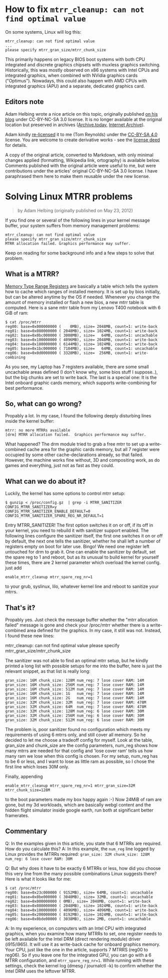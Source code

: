 # How to fix `mtrr_cleanup: can not find optimal value`

On some systems, Linux will log this:

```
mtrr_cleanup: can not find optimal value
...
please specify mtrr_gran_size/mtrr_chunk_size
```

This primarily happens on legacy BIOS boot systems with both CPU integrated and discrete graphics chipsets with muxless graphics switching. Historically, this was mostly observed on x86 systems with Intel CPUs and integrated graphics, when combined with NVidia graphics cards ("Optimus"). Nowadays, this could also happen with AMD CPUs with integrated graphics (APU) and a separate, dedicated graphics card.

## Editors note
Adam Helbing wrote a nice article on this topic, originally published [on his blog](http://my-fuzzy-logic.de/blog/index.php?/archives/41-Solving-linux-MTRR-problems.html) under CC-BY-NC-SA 3.0 license. It is no longer available at the original location but preserved in archives ([Archive.today](http://archive.vn/4xibn), [Internet Archive](http://web.archive.org/web/20190904223631/http://my-fuzzy-logic.de/blog/index.php?/archives/41-Solving-linux-MTRR-problems.html)).

Adam kindly [re-licensed](relicensing_proof/) it to me (Tom Reynolds) under the [CC-BY-SA 4.0](COPYING) license. You are welcome to create derivative works - see the [license deed](https://creativecommons.org/licenses/by/4.0/) for details.

A copy of the original article, converted to Markdown, with only minimal changes applied (formatting, Wikipedia link, ortography) is available below. Comments published with the original article were useful to me, but were contributions under the articles' original CC-BY-NC-SA 3.0 license. I have paraphrased them here to make them reusable under the new license.

# Solving Linux MTRR problems
> by Adam Helbing (originally published on May 23, 2012)

If you find one or several of the following lines in your kernel message buffer, your system suffers from memory management problems:

```
mtrr_cleanup: can not find optimal value
please specify mtrr_gran_size/mtrr_chunk_size
MTRR allocation failed. Graphics performance may suffer.
```


Keep on reading for some background info and a few steps to solve that problem.

## What is a MTRR? 

[Memory Type Range Registers](https://en.wikipedia.org/wiki/Memory_type_range_register) are basically a table which tells the system how to cache which ranges of installed memory. It is set up by bios initially, but can be altered anytime by the OS if needed. Whenever you change the amount of memory installed or flash a new bios, a new mtrr table is computed. Here is a sane mtrr table from my Lenovo T400 notebook with 6 GiB of ram:

```
$ cat /proc/mtrr 
reg00: base=0x000000000 (    0MB), size= 2048MB, count=1: write-back
reg01: base=0x080000000 ( 2048MB), size= 1024MB, count=1: write-back
reg02: base=0x0bc000000 ( 3008MB), size=   64MB, count=1: uncachable
reg03: base=0x100000000 ( 4096MB), size= 2048MB, count=1: write-back
reg04: base=0x180000000 ( 6144MB), size= 1024MB, count=1: write-back
reg05: base=0x1bc000000 ( 7104MB), size=   64MB, count=1: uncachable
reg06: base=0x0d0000000 ( 3328MB), size=  256MB, count=1: write-combining
```

As you see, my Laptop has 7 registers available, there are some small uncachable areas defined (I don't know why, some bios stuff I suppose..), but the big chunks are set to write back. The last is a special one: It is the Intel onboard graphic cards memory, which supports write-combining for best performance.

## So, what can go wrong?

Propably a lot. In my case, I found the following deeply disturbing lines inside the kernel buffer:

```
mtrr: no more MTRRs available
[drm] MTRR allocation failed.  Graphics performance may suffer.
```

What happened? The drm module tried to grab a free mtrr to set up a write-combined cache area for the graphic cards memory, but all 7 register were occupied by some other cache-declarations already, so that failed. However, the machine works fine without, 3D and compositing work, as do games and everything, just not as fast as they could.

## What can we do about it?

Luckily, the kernel has some options to control mtrr setup:

```
$ gunzip < /proc/config.gz  | grep -i MTRR_SANITIZER
CONFIG_MTRR_SANITIZER=y
CONFIG_MTRR_SANITIZER_ENABLE_DEFAULT=0
CONFIG_MTRR_SANITIZER_SPARE_REG_NR_DEFAULT=1
```

Entry MTRR_SANITIZER! The first option switches it on or off, if its off in your kernel, you need to rebuild it with sanitizer support enabled. The following lines configure the sanitizer itself, the first one switches it on or off by default, the next one tells the sanitizer, whether he shall left a number of registers empty on boot for later use. Bingo! We need one register left untouched for drm to grab it. One can enable the sanitizer by default, set the spare reg to 1 and reboot, but as its unusual to build kernel for yourself these times, there are 2 kernel parameter which overload the kernel config. just add

```
enable_mtrr_cleanup mtrr_spare_reg_nr=1
```


to your grub, syslinux, lilo, whatever kernel line and reboot to sanitize your mtrrs. 

## That's it?

Propably yes. Just check the message buffer whether the "mtrr  allocation failed" message is gone and check your /proc/mtrr whether there is a write-combined area defined for the graphics. In my case, it still was not. Instead, I found these new lines:

mtrr_cleanup: can not find optimal value
please specify mtrr_gran_size/mtrr_chunk_size


The sanitizer was not able to find an optimal mtrr setup, but he kindly printed a long list with possible setups for me into the buffer, here is just the relevant snippet, as that list is really long:

```
gran_size: 16M chunk_size: 128M num_reg: 7 lose cover RAM: 14M
gran_size: 16M chunk_size: 256M num_reg: 7 lose cover RAM: 14M
gran_size: 16M chunk_size: 512M num_reg: 7 lose cover RAM: 14M
gran_size: 16M chunk_size: 1G   num_reg: 7 lose cover RAM: 14M
gran_size: 16M chunk_size: 2G   num_reg: 7 lose cover RAM: 14M
gran_size: 32M chunk_size: 32M  num_reg: 7 lose cover RAM: 478M
gran_size: 32M chunk_size: 64M  num_reg: 7 lose cover RAM: 478M
gran_size: 32M chunk_size: 128M num_reg: 6 lose cover RAM: 30M
gran_size: 32M chunk_size: 256M num_reg: 6 lose cover RAM: 30M
gran_size: 32M chunk_size: 512M num_reg: 6 lose cover RAM: 30M
```

The problem is, poor sanitizer found no configuration which meets my requirements of using 6 mtrrs only, and still cover all memory. So he decided to let me choose a tradeoff config for myself. Look at the table, gran_size and chunk_size are the config parameters, num_reg shows how many mtrrs are needed for that config and 'lose cover ram' tells us how many ram we lose when this config is chosen. For my setup, num_reg has to be 6 or less, and I want to lose as little ram as possible, so I chose the first line which loses 30M only. 

Finally, appending  

```
enable_mtrr_cleanup mtrr_spare_reg_nr=1 mtrr_gran_size=32M mtrr_chunk_size=128M
```


to the boot parameters made my box happy again :-)
Now 24MiB of ram are gone, but my 3d workloads, which are basically webgl content and the hidden flight simulator inside google earth, run both at significant better framerates.

## Commentary

Q: In the examples given in this article, you state that 6 MTRRs are required. How do you calculate this?
A: In this example, the `num_reg` line logged by Linux provides the MTRRs required: `gran_size: 32M chunk_size: 128M num_reg: 6 lose cover RAM: 30M`

Q: But why does it have to be exactly 6 MTRRs or less, how did you choose this very line from the many possible combinations Linux suggests there? Here is what it looks like for me:
```
$ cat /proc/mtrr
reg00: base=0x23c000000 ( 9152MB), size= 64MB, count=1: uncachable
reg01: base=0x0be000000 ( 3040MB), size= 32MB, count=1: uncachable
reg02: base=0x000000000 ( 0MB), size= 2048MB, count=1: write-back
reg03: base=0x080000000 ( 2048MB), size= 1024MB, count=1: write-back
reg04: base=0x100000000 ( 4096MB), size= 4096MB, count=1: write-back
reg05: base=0x200000000 ( 8192MB), size= 1024MB, count=1: write-back
reg06: base=0x0bde00000 ( 3038MB), size= 2MB, count=1: uncachable
```
A: In my experience, on computers with an Intel CPU with integrated graphics, when you examine how many MTRRs to set, one register needs to be left available for the Intel DRM (direct rendering module) driver (i915/i965). It will use it as write-back cache for onboard graphics memory. 
Your CPU, just like the one in the article, supports 7 MTRRS (reg00 to reg06). So if you leave one for the integrated GPU, you can go with a 6 MTRR configuration, and `mtrr_spare_reg_nr=1`. While running with these settings, check the kernel log (dmesg / journalctl -k) to confirm whether the Intel DRM uses the leftover MTRR.
